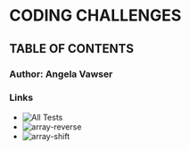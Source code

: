 # CODING CHALLENGES 

## TABLE OF CONTENTS

### Author: Angela Vawser

### Links
* ![All Tests](challenges/__tests__)
* ![array-reverse](challenges/array-reverse)
* ![array-shift](challenges/array-shift)
